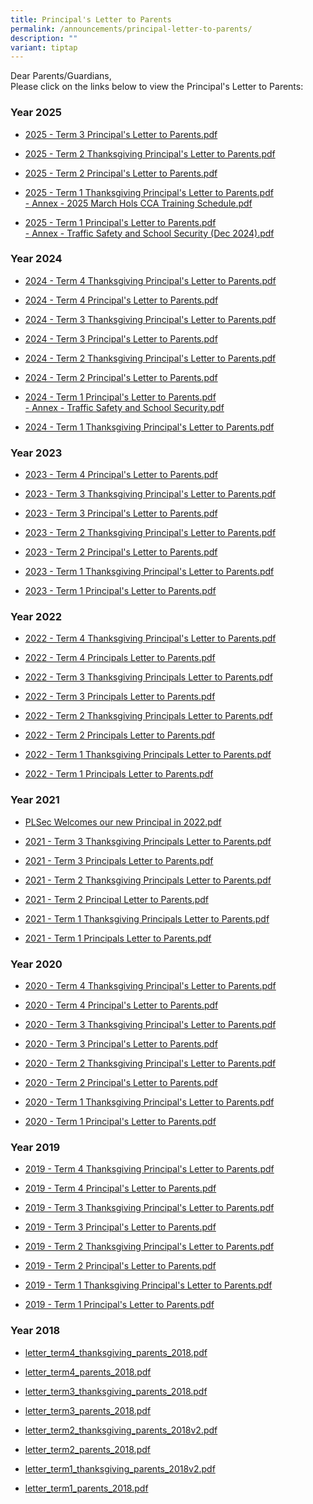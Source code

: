 ```yaml
---
title: Principal's Letter to Parents
permalink: /announcements/principal-letter-to-parents/
description: ""
variant: tiptap
---
```

<p>Dear Parents/Guardians,&nbsp;
<br>Please click on the links below to view the Principal's Letter to Parents:</p>
<h3>Year 2025</h3>
<ul data-tight="true" class="tight">
<li>
<p><a href="/files/2025___Term_3_Principal_s_Letter_to_Parents__final_.pdf" rel="noopener nofollow" target="_blank">2025 - Term 3 Principal's Letter to Parents.pdf</a>
</p>
</li>
<li>
<p><a href="/files/2025___Term_2_Thanksgiving_Principal_s_Letter_to_Parents__final_.pdf" rel="noopener nofollow" target="_blank">2025 - Term 2 Thanksgiving Principal's Letter to Parents.pdf</a>
</p>
</li>
<li>
<p><a href="/files/2025___Term_2_Principal_s_Letter_to_Parents.pdf" rel="noopener nofollow" target="_blank">2025 - Term 2 Principal's Letter to Parents.pdf</a>
</p>
</li>
<li>
<p><a href="/files/2025___Term_1_Thanksgiving_Principal_s_Letter_to_Parents.pdf" rel="noopener nofollow" target="_blank">2025 - Term 1 Thanksgiving Principal's Letter to Parents.pdf</a>
<br><a href="/files/Annex___2025_March_Hols_CCA_Training_Schedule.pdf" rel="noopener nofollow" target="_blank">- Annex - 2025 March Hols CCA Training Schedule.pdf</a>
</p>
</li>
<li>
<p><a href="/files/2025___Term_1_Principal_s_Letter_to_Parents.pdf" rel="noopener nofollow" target="_blank">2025 - Term 1 Principal's Letter to Parents.pdf</a>
<br><a href="/files/Annex___Traffic_Safety_and_School_Security__Dec_2024_.pdf" rel="noopener nofollow" target="_blank">- Annex - Traffic Safety and School Security (Dec 2024).pdf</a>
</p>
</li>
</ul>
<h3>Year 2024</h3>
<ul data-tight="true" class="tight">
<li>
<p><a href="/files/2024___Term_4_Thanksgiving_Principal_s_Letter_to_Parents.pdf" rel="noopener noreferrer nofollow" target="_blank">2024 - Term 4 Thanksgiving Principal's Letter to Parents.pdf</a>
</p>
</li>
<li>
<p><a href="/files/2024___Term_4_Principal_s_Letter_to_Parents__final_.pdf" rel="noopener noreferrer nofollow" target="_blank">2024 - Term 4 Principal's Letter to Parents.pdf</a>
</p>
</li>
<li>
<p><a href="/files/2024___Term_3_Thanksgiving_Principal_s_Letter_to_Parents.pdf" rel="noopener noreferrer nofollow" target="_blank">2024 - Term 3 Thanksgiving Principal's Letter to Parents.pdf</a>
</p>
</li>
<li>
<p><a href="/files/2024___Term_3_Principal_s_Letter_to_Parents__final_.pdf" rel="noopener noreferrer nofollow" target="_blank">2024 - Term 3 Principal's Letter to Parents.pdf</a>
</p>
</li>
<li>
<p><a href="/files/2024___Term_2_Thanksgiving_Principal_s_Letter_to_Parents.pdf" rel="noopener noreferrer nofollow" target="_blank">2024 - Term 2 Thanksgiving Principal's Letter to Parents.pdf</a>
</p>
</li>
<li>
<p><a href="/files/2024___Term_2_Principal_s_Letter_to_Parents.pdf" rel="noopener noreferrer nofollow" target="_blank">2024 - Term 2 Principal's Letter to Parents.pdf</a>
</p>
</li>
<li>
<p><a href="/files/2024___Term_1_Principal_s_Letter_to_Parents.pdf" rel="noopener noreferrer nofollow" target="_blank">2024 - Term 1 Principal's Letter to Parents.pdf</a>
<br><a href="/files/Annex___Traffic_Safety_and_School_Security.pdf" rel="noopener noreferrer nofollow" target="_blank">- Annex - Traffic Safety and School Security.pdf</a>
</p>
</li>
<li>
<p><a href="/files/2024___Term_1_Thanksgiving_Principal_s_Letter_to_Parents.pdf" rel="noopener noreferrer nofollow" target="_blank">2024 - Term 1 Thanksgiving Principal's Letter to Parents.pdf</a>
</p>
</li>
</ul>
<h3>Year 2023</h3>
<ul>
<li>
<p><a href="/files/2023%20-%20term%204%20principal's%20letter%20to%20parents%20(final).pdf" rel="noopener noreferrer nofollow" target="_blank">2023 - Term 4 Principal's Letter to Parents.pdf</a>
</p>
</li>
<li>
<p><a href="/files/2023%20-%20term%203%20thanksgiving%20principal's%20letter%20to%20parents.pdf" rel="noopener noreferrer nofollow" target="_blank">2023 - Term 3 Thanksgiving Principal's Letter to Parents.pdf</a>
</p>
</li>
<li>
<p><a href="/files/2023%20-%20term%203%20principals%20letter%20to%20parents.pdf" rel="noopener noreferrer nofollow" target="_blank">2023 - Term 3 Principal's Letter to Parents.pdf</a>
</p>
</li>
<li>
<p><a href="/files/2023%20-%20term%202%20thanksgiving%20principals%20letter%20to%20parents.pdf" rel="noopener noreferrer nofollow" target="_blank">2023 - Term 2 Thanksgiving Principal's Letter to Parents.pdf</a>
</p>
</li>
<li>
<p><a href="/files/2023%20-%20Term%202%20Principals%20Letter%20to%20Parents.pdf" rel="noopener noreferrer nofollow" target="_blank">2023 - Term 2 Principal's Letter to Parents.pdf</a>
</p>
</li>
<li>
<p><a href="/files/2023%20-%20Term%201%20Thanksgiving%20Principals%20Letter%20to%20Parents.pdf" rel="noopener noreferrer nofollow" target="_blank">2023 - Term 1 Thanksgiving Principal's Letter to Parents.pdf</a>
<br>
</p>
</li>
<li>
<p><a href="/files/2023%20-%20Term%201%20Principals%20Letter%20to%20Parents.pdf" rel="noopener noreferrer nofollow" target="_blank">2023 - Term 1 Principal's Letter to Parents.pdf</a>
<br>
</p>
</li>
</ul>
<h3>Year 2022</h3>
<ul data-tight="true" class="tight">
<li>
<p><a href="/files/2022%20-%20Term%204%20Thanksgiving%20Principals%20Letter%20to%20Parents.pdf" rel="noopener noreferrer nofollow" target="_blank">2022 - Term 4 Thanksgiving Principal's Letter to Parents.pdf</a>
</p>
</li>
<li>
<p><a href="/files/2022%20-%20Term%204%20Principals%20Letter%20to%20Parents.pdf" rel="noopener noreferrer nofollow" target="_blank">2022 - Term 4 Principals Letter to Parents.pdf</a>
</p>
</li>
<li>
<p><a href="/files/2022%20-%20Term%203%20Thanksgiving%20Principals%20Letter%20to%20Parents.pdf" rel="noopener noreferrer nofollow" target="_blank">2022 - Term 3 Thanksgiving Principals Letter to Parents.pdf</a>
</p>
</li>
<li>
<p><a href="/files/2022%20-%20Term%203%20Principals%20Letter%20to%20Parents.pdf" rel="noopener noreferrer nofollow" target="_blank">2022 - Term 3 Principals Letter to Parents.pdf</a>
</p>
</li>
<li>
<p><a href="/files/2022%20-%20Term%202%20Thanksgiving%20Principals%20Letter%20to%20Parents.pdf" rel="noopener noreferrer nofollow" target="_blank">2022 - Term 2 Thanksgiving Principals Letter to Parents.pdf</a>
</p>
</li>
<li>
<p><a href="/files/2022%20-%20Term%202%20Principals%20Letter%20to%20Parents.pdf" rel="noopener noreferrer nofollow" target="_blank">2022 - Term 2 Principals Letter to Parents.pdf</a>
</p>
</li>
<li>
<p><a href="/files/2022%20-%20Term%201%20Thanksgiving%20Principals%20Letter%20to%20Parents.pdf" rel="noopener noreferrer nofollow" target="_blank">2022 - Term 1 Thanksgiving Principals Letter to Parents.pdf</a>
</p>
</li>
<li>
<p><a href="/files/2022%20-%20Term%201%20Principals%20Letter%20to%20Parents.pdf" rel="noopener noreferrer nofollow" target="_blank">2022 - Term 1 Principals Letter to Parents.pdf</a>
</p>
</li>
</ul>
<h3>Year 2021</h3>
<ul data-tight="true" class="tight">
<li>
<p><a href="/files/PLSec%20Welcomes%20our%20new%20Principal%20in%202022.pdf" rel="noopener noreferrer nofollow" target="_blank">PLSec Welcomes our new Principal in 2022.pdf</a>
</p>
</li>
<li>
<p><a href="/files/2021%20-%20Term%203%20Thanksgiving%20Principals%20Letter%20to%20Parents.pdf" rel="noopener noreferrer nofollow" target="_blank">2021 - Term 3 Thanksgiving Principals Letter to Parents.pdf</a>
</p>
</li>
<li>
<p><a href="/files/2021%20-%20Term%203%20Principals%20Letter%20to%20Parents.pdf" rel="noopener noreferrer nofollow" target="_blank">2021 - Term 3 Principals Letter to Parents.pdf</a>
</p>
</li>
<li>
<p><a href="/files/2021%20-%20Term%202%20Thanksgiving%20Principals%20Letter%20to%20Parents.pdf" rel="noopener noreferrer nofollow" target="_blank">2021 - Term 2 Thanksgiving Principals Letter to Parents.pdf</a>
</p>
</li>
<li>
<p><a href="/files/2021%20-%20Term%202%20Principal%20Letter%20to%20Parents.pdf" rel="noopener noreferrer nofollow" target="_blank">2021 - Term 2 Principal Letter to Parents.pdf</a>
</p>
</li>
<li>
<p><a href="/files/2021%20-%20Term%201%20Thanksgiving%20Principals%20Letter%20to%20Parents.pdf" rel="noopener noreferrer nofollow" target="_blank">2021 - Term 1 Thanksgiving Principals Letter to Parents.pdf</a>
</p>
</li>
<li>
<p><a href="/files/2021%20-%20Term%201%20Principals%20Letter%20to%20Parents.pdf" rel="noopener noreferrer nofollow" target="_blank">2021 - Term 1 Principals Letter to Parents.pdf</a>
</p>
</li>
</ul>
<h3>Year 2020</h3>
<ul data-tight="true" class="tight">
<li>
<p><a href="/files/2020%20-%20Term%204%20Thanksgiving%20Principal's%20Letter%20to%20Parents.pdf" rel="noopener noreferrer nofollow" target="_blank">2020 - Term 4 Thanksgiving Principal's Letter to Parents.pdf</a>
</p>
</li>
<li>
<p><a href="/files/2020%20-%20Term%204%20Principal's%20Letter%20to%20Parents_v2.pdf" rel="noopener noreferrer nofollow" target="_blank">2020 - Term 4 Principal's Letter to Parents.pdf</a>
</p>
</li>
<li>
<p><a href="/files/2020%20-%20Term%203%20Thanksgiving%20Principal's%20Letter%20to%20Parents.pdf" rel="noopener noreferrer nofollow" target="_blank">2020 - Term 3 Thanksgiving Principal's Letter to Parents.pdf</a>
</p>
</li>
<li>
<p><a href="/files/2020%20-%20Term%203%20Principal's%20Letter%20to%20Parents.pdf" rel="noopener noreferrer nofollow" target="_blank">2020 - Term 3 Principal's Letter to Parents.pdf</a>
</p>
</li>
<li>
<p><a href="/files/2020%20-%20Term%202%20Thanksgiving%20Principal's%20Letter%20to%20Parents.pdf" rel="noopener noreferrer nofollow" target="_blank">2020 - Term 2 Thanksgiving Principal's Letter to Parents.pdf</a>
</p>
</li>
<li>
<p><a href="/files/2020%20-%20Term%202%20Principal's%20Letter%20to%20Parents.pdf" rel="noopener noreferrer nofollow" target="_blank">2020 - Term 2 Principal's Letter to Parents.pdf</a>
</p>
</li>
<li>
<p><a href="/files/2020%20-%20Term%201%20Thanksgiving%20Principal's%20Letter%20to%20Parents.pdf" rel="noopener noreferrer nofollow" target="_blank">2020 - Term 1 Thanksgiving Principal's Letter to Parents.pdf</a>
</p>
</li>
<li>
<p><a href="/files/2020%20-%20Term%201%20Principal's%20Letter%20to%20Parents.pdf" rel="noopener noreferrer nofollow" target="_blank">2020 - Term 1 Principal's Letter to Parents.pdf</a>
</p>
</li>
</ul>
<h3>Year 2019</h3>
<ul data-tight="true" class="tight">
<li>
<p><a href="/files/2019%20-%20Term%204%20Thanksgiving%20Principal's%20Letter%20to%20Parents.pdf" rel="noopener noreferrer nofollow" target="_blank">2019 - Term 4 Thanksgiving Principal's Letter to Parents.pdf</a>
</p>
</li>
<li>
<p><a href="/files/2019%20-%20Term%204%20Principal's%20Letter%20to%20Parents.pdf" rel="noopener noreferrer nofollow" target="_blank">2019 - Term 4 Principal's Letter to Parents.pdf</a>
</p>
</li>
<li>
<p><a href="/files/2019%20-%20Term%203%20Thanksgiving%20Principal's%20Letter%20to%20Parents.pdf" rel="noopener noreferrer nofollow" target="_blank">2019 - Term 3 Thanksgiving Principal's Letter to Parents.pdf</a>
</p>
</li>
<li>
<p><a href="/files/2019%20-%20Term%203%20Principal's%20Letter%20to%20Parents.pdf" rel="noopener noreferrer nofollow" target="_blank">2019 - Term 3 Principal's Letter to Parents.pdf</a>
</p>
</li>
<li>
<p><a href="/files/2019%20-%20Term%202%20Thanksgiving%20Principal's%20Letter%20to%20Parents.pdf" rel="noopener noreferrer nofollow" target="_blank">2019 - Term 2 Thanksgiving Principal's Letter to Parents.pdf</a>
</p>
</li>
<li>
<p><a href="/files/2019%20-%20Term%202%20Principal's%20Letter%20to%20Parents.pdf" rel="noopener noreferrer nofollow" target="_blank">2019 - Term 2 Principal's Letter to Parents.pdf</a>
</p>
</li>
<li>
<p><a href="/files/2019%20-%20Term%201%20Thanksgiving%20Principal's%20Letter%20to%20Parents.pdf" rel="noopener noreferrer nofollow" target="_blank">2019 - Term 1 Thanksgiving Principal's Letter to Parents.pdf</a>
</p>
</li>
<li>
<p><a href="/files/2019%20-%20Term%201%20Principal's%20Letter%20to%20Parents.pdf" rel="noopener noreferrer nofollow" target="_blank">2019 - Term 1 Principal's Letter to Parents.pdf</a>
</p>
</li>
</ul>
<h3>Year 2018</h3>
<ul data-tight="true" class="tight">
<li>
<p><a href="/files/letter_term4_thanksgiving_parents_2018.pdf" rel="noopener noreferrer nofollow" target="_blank">letter_term4_thanksgiving_parents_2018.pdf</a>
</p>
</li>
<li>
<p><a href="/files/letter_term4_parents_2018.pdf" rel="noopener noreferrer nofollow" target="_blank">letter_term4_parents_2018.pdf</a>
</p>
</li>
<li>
<p><a href="/files/letter_term3_thanksgiving_parents_2018.pdf" rel="noopener noreferrer nofollow" target="_blank">letter_term3_thanksgiving_parents_2018.pdf</a>
</p>
</li>
<li>
<p><a href="/files/letter_term3_parents_2018.pdf" rel="noopener noreferrer nofollow" target="_blank">letter_term3_parents_2018.pdf</a>
</p>
</li>
<li>
<p><a href="/files/letter_term2_thanksgiving_parents_2018v2.pdf" rel="noopener noreferrer nofollow" target="_blank">letter_term2_thanksgiving_parents_2018v2.pdf</a>
</p>
</li>
<li>
<p><a href="/files/letter_term2_parents_2018.pdf" rel="noopener noreferrer nofollow" target="_blank">letter_term2_parents_2018.pdf</a>
</p>
</li>
<li>
<p><a href="/files/letter_term1_thanksgiving_parents_2018v2.pdf" rel="noopener noreferrer nofollow" target="_blank">letter_term1_thanksgiving_parents_2018v2.pdf</a>
</p>
</li>
<li>
<p><a href="/files/letter_term1_parents_2018.pdf" rel="noopener noreferrer nofollow" target="_blank">letter_term1_parents_2018.pdf</a>
</p>
</li>
</ul>
<p></p>